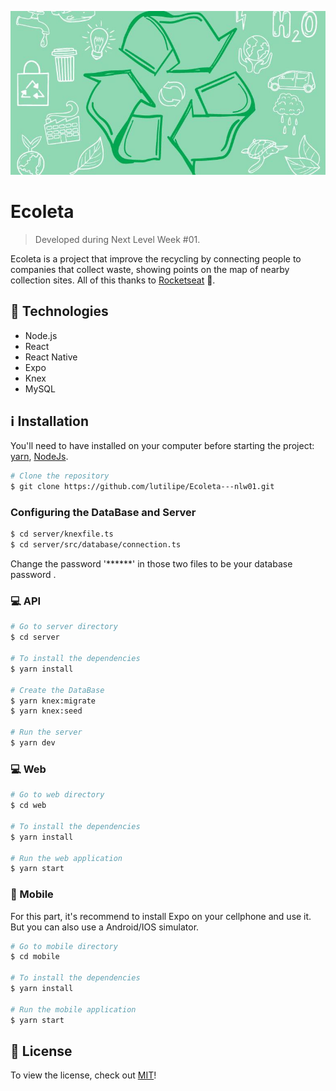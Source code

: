 <a href='https://github.com/lutilipe/Ecoleta---nlw01'>
  <p align="center" style="border-radius:6px">
    <kbd>
    <img width="700" height="auto" src='https://github.com/lutilipe/Ecoleta---nlw01/blob/master/recycling.jpg'>
    </kbd>
  </p>
</a>


# Ecoleta
> Developed during Next Level Week #01.

Ecoleta is a project that improve the recycling by connecting people to companies that collect waste, showing points on the map of nearby collection sites. All of this thanks to [Rocketseat](https://rocketseat.com.br/) :rocket:.

## :rocket: Technologies
  - Node.js
  - React
  - React Native
  - Expo
  - Knex
  - MySQL

## :information_source: Installation

You'll need to have installed on your computer before starting the project:
[yarn](https://yarnpkg.com/getting-started), 
[NodeJs](https://nodejs.org/en/).

```bash
# Clone the repository
$ git clone https://github.com/lutilipe/Ecoleta---nlw01.git
```
 
### Configuring the DataBase and Server
```bash
$ cd server/knexfile.ts
$ cd server/src/database/connection.ts
```
 Change the password '******' in those two files to be your database password .

### :computer: API
```bash
# Go to server directory
$ cd server

# To install the dependencies
$ yarn install

# Create the DataBase
$ yarn knex:migrate
$ yarn knex:seed

# Run the server
$ yarn dev
```
### :computer: Web 
 ```bash
# Go to web directory
$ cd web

# To install the dependencies
$ yarn install

# Run the web application
$ yarn start
```

### :iphone: Mobile 
For this part, it's recommend to install Expo on your cellphone and use it. But you can also use a Android/IOS simulator.
 ```bash
# Go to mobile directory
$ cd mobile

# To install the dependencies
$ yarn install

# Run the mobile application
$ yarn start
```

## :pencil: License
To view the license, check out [MIT](https://choosealicense.com/licenses/mit/)!
